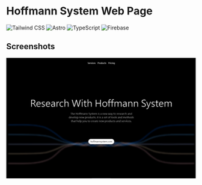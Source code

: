 <!--
 * @Author: hibana2077 hibana2077@gmail.com
 * @Date: 2024-03-02 12:31:36
 * @LastEditors: hibana2077 hibana2077@gmail.com
 * @LastEditTime: 2024-03-02 22:27:10
 * @FilePath: \Hoffmann_web_page\README.md
 * @Description: 这是默认设置,请设置`customMade`, 打开koroFileHeader查看配置 进行设置: https://github.com/OBKoro1/koro1FileHeader/wiki/%E9%85%8D%E7%BD%AE
-->
# Hoffmann System Web Page

![Tailwind CSS](https://img.shields.io/badge/Tailwind_CSS-38B2AC?style=for-the-badge&logo=tailwind-css&logoColor=white)
![Astro](https://img.shields.io/badge/Astro-0F0F0F?style=for-the-badge&logo=astro&logoColor=white)
![TypeScript](https://img.shields.io/badge/TypeScript-007ACC?style=for-the-badge&logo=typescript&logoColor=white)
![Firebase](https://img.shields.io/badge/Firebase-FFCA28?style=for-the-badge&logo=firebase&logoColor=white)

## Screenshots

![Hoffmann System Web Page](https://github.com/hibana2077/Hoffmann_web_page/blob/main/img/index.png?raw=true)